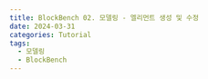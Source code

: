 ```yaml
---
title: BlockBench 02. 모델링 - 엘리먼트 생성 및 수정
date: 2024-03-31
categories: Tutorial
tags:
  - 모델링
  - BlockBench
---
```

